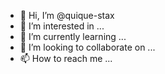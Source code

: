 - 👋 Hi, I’m @quique-stax
- 👀 I’m interested in ...
- 🌱 I’m currently learning ...
- 💞️ I’m looking to collaborate on ...
- 📫 How to reach me ...

<!---
quique-stax/quique-stax is a ✨ special ✨ repository because its `README.md` (this file) appears on your GitHub profile.
You can click the Preview link to take a look at your changes.
--->
